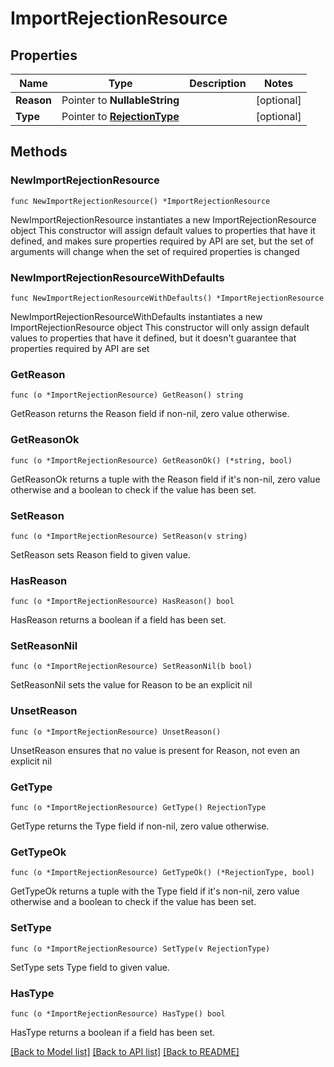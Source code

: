 # ImportRejectionResource

## Properties

Name | Type | Description | Notes
------------ | ------------- | ------------- | -------------
**Reason** | Pointer to **NullableString** |  | [optional] 
**Type** | Pointer to [**RejectionType**](RejectionType.md) |  | [optional] 

## Methods

### NewImportRejectionResource

`func NewImportRejectionResource() *ImportRejectionResource`

NewImportRejectionResource instantiates a new ImportRejectionResource object
This constructor will assign default values to properties that have it defined,
and makes sure properties required by API are set, but the set of arguments
will change when the set of required properties is changed

### NewImportRejectionResourceWithDefaults

`func NewImportRejectionResourceWithDefaults() *ImportRejectionResource`

NewImportRejectionResourceWithDefaults instantiates a new ImportRejectionResource object
This constructor will only assign default values to properties that have it defined,
but it doesn't guarantee that properties required by API are set

### GetReason

`func (o *ImportRejectionResource) GetReason() string`

GetReason returns the Reason field if non-nil, zero value otherwise.

### GetReasonOk

`func (o *ImportRejectionResource) GetReasonOk() (*string, bool)`

GetReasonOk returns a tuple with the Reason field if it's non-nil, zero value otherwise
and a boolean to check if the value has been set.

### SetReason

`func (o *ImportRejectionResource) SetReason(v string)`

SetReason sets Reason field to given value.

### HasReason

`func (o *ImportRejectionResource) HasReason() bool`

HasReason returns a boolean if a field has been set.

### SetReasonNil

`func (o *ImportRejectionResource) SetReasonNil(b bool)`

 SetReasonNil sets the value for Reason to be an explicit nil

### UnsetReason
`func (o *ImportRejectionResource) UnsetReason()`

UnsetReason ensures that no value is present for Reason, not even an explicit nil
### GetType

`func (o *ImportRejectionResource) GetType() RejectionType`

GetType returns the Type field if non-nil, zero value otherwise.

### GetTypeOk

`func (o *ImportRejectionResource) GetTypeOk() (*RejectionType, bool)`

GetTypeOk returns a tuple with the Type field if it's non-nil, zero value otherwise
and a boolean to check if the value has been set.

### SetType

`func (o *ImportRejectionResource) SetType(v RejectionType)`

SetType sets Type field to given value.

### HasType

`func (o *ImportRejectionResource) HasType() bool`

HasType returns a boolean if a field has been set.


[[Back to Model list]](../README.md#documentation-for-models) [[Back to API list]](../README.md#documentation-for-api-endpoints) [[Back to README]](../README.md)


